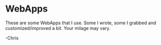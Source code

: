 # WebApps

These are some WebApps that I use. Some I wrote, some I grabbed and customized/improved a bit.
Your milage may vary.

-Chris

